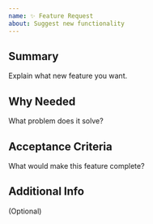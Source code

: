 ```yaml
---
name: ✨ Feature Request
about: Suggest new functionality
---
```


## Summary
Explain what new feature you want.

## Why Needed
What problem does it solve?

## Acceptance Criteria
What would make this feature complete?

## Additional Info
(Optional)

